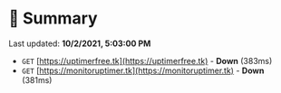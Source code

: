 # 📖 Summary
Last updated: **10/2/2021, 5:03:00 PM**

- `GET` [https://uptimerfree.tk](https://uptimerfree.tk) - **Down** (383ms)
- `GET` [https://monitoruptimer.tk](https://monitoruptimer.tk) - **Down** (381ms)
